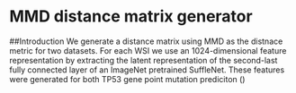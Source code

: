 # MMD distance matrix generator

##Introduction
We generate a distance matrix using MMD as the distnace metric for two datasets. For each WSI we use an 1024-dimensional feature representation by extracting
the latent representation of the second-last fully connected layer of an ImageNet pretrained SuffleNet. These features were generated for both TP53 gene point mutation prediciton ()
